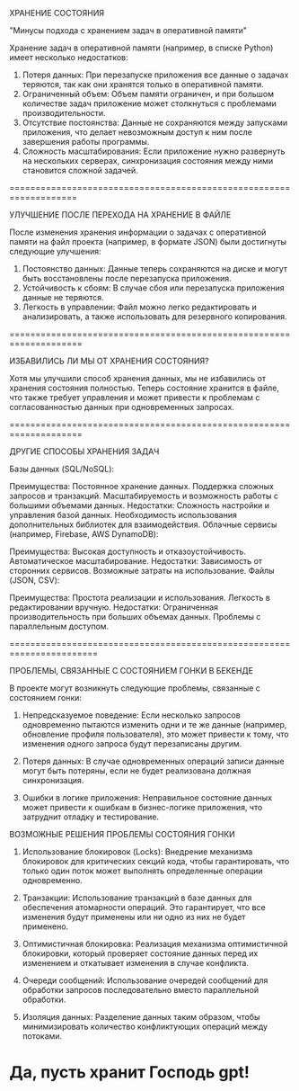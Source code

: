 ХРАНЕНИЕ СОСТОЯНИЯ

"Минусы подхода с хранением задач в оперативной памяти"

Хранение задач в оперативной памяти (например, в списке Python) имеет несколько недостатков:

1. Потеря данных: При перезапуске приложения все данные о задачах теряются, так как они хранятся только в оперативной памяти.
2. Ограниченный объем: Объем памяти ограничен, и при большом количестве задач приложение может столкнуться с проблемами производительности.
3. Отсутствие постоянства: Данные не сохраняются между запусками приложения, что делает невозможным доступ к ним после завершения работы программы.
4. Сложность масштабирования: Если приложение нужно развернуть на нескольких серверах, синхронизация состояния между ними становится сложной задачей.

===================================================================


УЛУЧШЕНИЕ ПОСЛЕ ПЕРЕХОДА НА ХРАНЕНИЕ В ФАЙЛЕ

После изменения хранения информации о задачах с оперативной памяти на файл проекта (например, в формате JSON) были достигнуты следующие улучшения:

1. Постоянство данных: Данные теперь сохраняются на диске и могут быть восстановлены после перезапуска приложения.
2. Устойчивость к сбоям: В случае сбоя или перезапуска приложения данные не теряются.
3. Легкость в управлении: Файл можно легко редактировать и анализировать, а также использовать для резервного копирования.


====================================================================


ИЗБАВИЛИСЬ ЛИ МЫ ОТ ХРАНЕНИЯ СОСТОЯНИЯ?

Хотя мы улучшили способ хранения данных, мы не избавились от хранения состояния полностью. Теперь состояние хранится в файле, что также требует управления и может привести к проблемам с согласованностью данных при одновременных запросах.


====================================================================


ДРУГИЕ СПОСОБЫ ХРАНЕНИЯ ЗАДАЧ


Базы данных (SQL/NoSQL):

Преимущества:
Постоянное хранение данных.
Поддержка сложных запросов и транзакций.
Масштабируемость и возможность работы с большими объемами данных.
Недостатки:
Сложность настройки и управления базой данных.
Необходимость использования дополнительных библиотек для взаимодействия.
Облачные сервисы (например, Firebase, AWS DynamoDB):

Преимущества:
Высокая доступность и отказоустойчивость.
Автоматическое масштабирование.
Недостатки:
Зависимость от сторонних сервисов.
Возможные затраты на использование.
Файлы (JSON, CSV):

Преимущества:
Простота реализации и использования.
Легкость в редактировании вручную.
Недостатки:
Ограниченная производительность при больших объемах данных.
Проблемы с параллельным доступом.


=======================================================================




ПРОБЛЕМЫ, СВЯЗАННЫЕ С СОСТОЯНИЕМ ГОНКИ В БЕКЕНДЕ


В проекте могут возникнуть следующие проблемы, связанные с состоянием гонки:

1. Непредсказуемое поведение: Если несколько запросов одновременно пытаются изменить одни и те же данные (например, обновление профиля пользователя), это может привести к тому, что изменения одного запроса будут перезаписаны другим.

2. Потеря данных: В случае одновременных операций записи данные могут быть потеряны, если не будет реализована должная синхронизация.

3. Ошибки в логике приложения: Неправильное состояние данных может привести к ошибкам в бизнес-логике приложения, что затруднит отладку и тестирование.



ВОЗМОЖНЫЕ РЕШЕНИЯ ПРОБЛЕМЫ СОСТОЯНИЯ ГОНКИ


1. Использование блокировок (Locks): Внедрение механизма блокировок для критических секций кода, чтобы гарантировать, что только один поток может выполнять определенные операции одновременно.

2. Транзакции: Использование транзакций в базе данных для обеспечения атомарности операций. Это гарантирует, что все изменения будут применены или ни одно из них не будет применено.

3. Оптимистичная блокировка: Реализация механизма оптимистичной блокировки, который проверяет состояние данных перед их изменением и откатывает изменения в случае конфликта.

4. Очереди сообщений: Использование очередей сообщений для обработки запросов последовательно вместо параллельной обработки.

5. Изоляция данных: Разделение данных таким образом, чтобы минимизировать количество конфликтующих операций между потоками.




# Да, пусть хранит Господь gpt!
